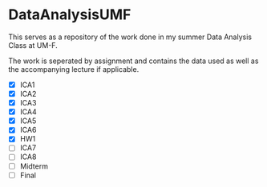 # DataAnalysisUMF

This serves as a repository of the work done in my summer Data Analysis Class at UM-F.

The work is seperated by assignment and contains the data used as well as the accompanying lecture if applicable.

- [x] ICA1
- [x] ICA2
- [x] ICA3
- [x] ICA4
- [x] ICA5
- [x] ICA6
- [x] HW1
- [ ] ICA7
- [ ] ICA8
- [ ] Midterm
- [ ] Final
